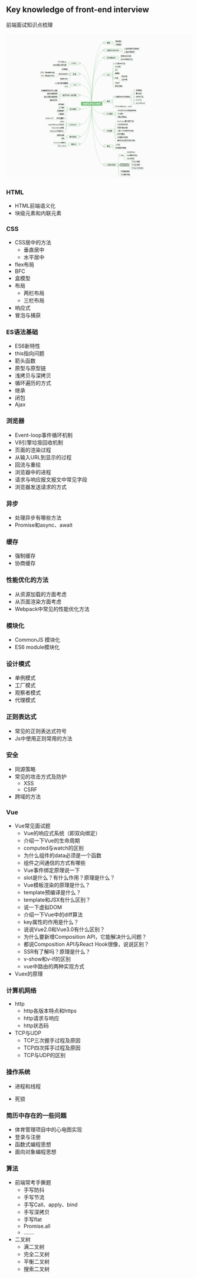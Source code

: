 ## Key knowledge of front-end interview

前端面试知识点梳理

![image-20210325210111599](./面试常考知识点总结/img/image-20210325210111599.png)

### HTML

- HTML前端语义化
- 块级元素和内联元素

### CSS

- CSS居中的方法
  - 垂直居中
  - 水平居中
- flex布局
- BFC
- 盒模型
- 布局
  - 两栏布局
  - 三栏布局
- 响应式
- 冒泡与捕获

### ES语法基础

- ES6新特性
- this指向问题
- 箭头函数
- 原型与原型链
- 浅拷贝与深拷贝
- 循环遍历的方式
- 继承
- 闭包
- Ajax

### 浏览器

- Event-loop事件循环机制
- V8引擎垃圾回收机制
- 页面的渲染过程
- 从输入URL到显示的过程
- 回流与重绘
- 浏览器中的进程
- 请求与响应报文报文中常见字段
- 浏览器发送请求的方式

### 异步

- 处理异步有哪些方法
- Promise和async、await

### 缓存

- 强制缓存
- 协商缓存

### 性能优化的方法

- 从资源加载的方面考虑
- 从页面渲染方面考虑
- Webpack中常见的性能优化方法

### 模块化

- CommonJS 模块化
- ES6 module模块化

### 设计模式

- 单例模式
- 工厂模式
- 观察者模式
- 代理模式

### 正则表达式

- 常见的正则表达式符号
- Js中使用正则常用的方法

### 安全

- 同源策略
- 常见的攻击方式及防护
  - XSS
  - CSRF
- 跨域的方法

### Vue

- Vue常见面试题
  - Vue的响应式系统（即双向绑定）
  - 介绍一下Vue的生命周期
  - computed与watch的区别
  - 为什么组件的data必须是一个函数
  - 组件之间通信的方式有哪些
  - Vue事件绑定原理说一下
  - slot是什么？有什么作用？原理是什么？
  - Vue模板渲染的原理是什么？
  - template预编译是什么？
  - template和JSX有什么区别？
  - 说一下虚拟DOM
  - 介绍一下Vue中的diff算法
  - key属性的作用是什么？
  - 说说Vue2.0和Vue3.0有什么区别？
  - 为什么要新增Composition API，它能解决什么问题？
  - 都说Composition API与React Hook很像，说说区别？
  - SSR有了解吗？原理是什么？
  - v-show和v-if的区别
  - vue中路由的两种实现方式
- Vuex的原理

### 计算机网络

- http
  - http各版本特点和https
  - http请求与响应
  - http状态码
- TCP与UDP
  - TCP三次握手过程及原因
  - TCP四次挥手过程及原因
  - TCP与UDP的区别

### 操作系统

- 进程和线程

- 死锁

### 简历中存在的一些问题

- 体育管理项目中的心电图实现
- 登录与注册
- 函数式编程思想
- 面向对象编程思想

### 算法

- 前端常考手撕题
  - 手写防抖
  - 手写节流
  - 手写Call、apply、bind
  - 手写深拷贝
  - 手写flat
  - Promise.all
  - .......
- 二叉树
  - 满二叉树
  - 完全二叉树
  - 平衡二叉树
  - 搜索二叉树





